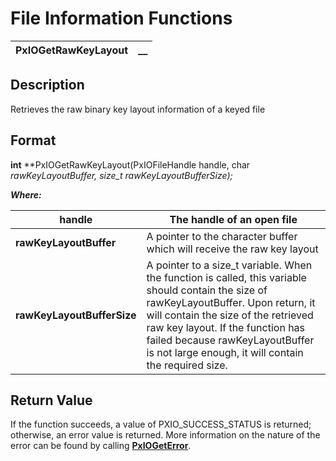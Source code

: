 # File Information Functions 

**PxIOGetRawKeyLayout** |  **__**  
---|---  
  
## Description

Retrieves the raw binary key layout information of a keyed file

## Format

**int** **PxIOGetRawKeyLayout(PxIOFileHandle handle, char *rawKeyLayoutBuffer, size_t *rawKeyLayoutBufferSize);**

**_Where:_**

**handle** |  The handle of an open file  
---|---  
**rawKeyLayoutBuffer** |  A pointer to the character buffer which will receive the raw key layout  
**rawKeyLayoutBufferSize** |  A pointer to a size_t variable. When the function is called, this variable should contain the size of rawKeyLayoutBuffer. Upon return, it will contain the size of the retrieved raw key layout. If the function has failed because rawKeyLayoutBuffer is not large enough, it will contain the required size.  
  
## Return Value

If the function succeeds, a value of PXIO_SUCCESS_STATUS is returned; otherwise, an error value is returned. More information on the nature of the error can be found by calling **[PxIOGetError](../Error%20Functions/PxIOGetError.md)**.
